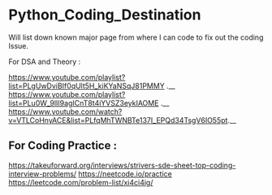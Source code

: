 # Python_Coding_Destination
Will list down known major page from where I can code to fix out the coding Issue.

For DSA and Theory :

https://www.youtube.com/playlist?list=PLgUwDviBIf0qUlt5H_kiKYaNSqJ81PMMY .__
https://www.youtube.com/playlist?list=PLu0W_9lII9agICnT8t4iYVSZ3eykIAOME .__
https://www.youtube.com/watch?v=VTLCoHnyACE&list=PLfqMhTWNBTe137I_EPQd34TsgV6IO55pt.__

## For Coding Practice :

https://takeuforward.org/interviews/strivers-sde-sheet-top-coding-interview-problems/
https://neetcode.io/practice
https://leetcode.com/problem-list/xi4ci4ig/
